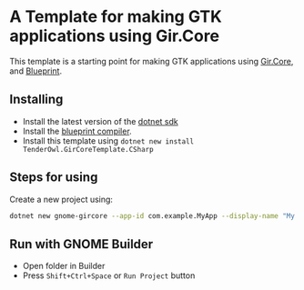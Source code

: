 # A Template for making GTK applications using Gir.Core

This template is a starting point for making GTK applications using [Gir.Core](https://github.com/gircore/gir.core),
and [Blueprint](https://jwestman.pages.gitlab.gnome.org/blueprint-compiler/index.html).

## Installing

- Install the latest version of the [dotnet sdk](https://dotnet.microsoft.com/en-us/download)
- Install the [blueprint compiler](https://jwestman.pages.gitlab.gnome.org/blueprint-compiler/index.html).
- Install this template using `dotnet new install TenderOwl.GirCoreTemplate.CSharp`

## Steps for using

Create a new project using:

```bash
dotnet new gnome-gircore --app-id com.example.MyApp --display-name "My app" --developer-name "Tender Owl"
```

## Run with GNOME Builder

- Open folder in Builder
- Press `Shift+Ctrl+Space` or `Run Project` button
